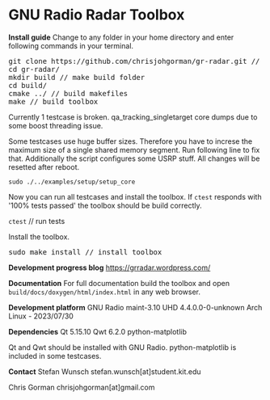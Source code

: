 GNU Radio Radar Toolbox
========

**Install guide**
Change to any folder in your home directory and enter following commands in your terminal.
<pre>
git clone https://github.com/chrisjohgorman/gr-radar.git // clone this repository
cd gr-radar/
mkdir build // make build folder
cd build/
cmake ../ // build makefiles
make // build toolbox
</pre>

Currently 1 testcase is broken. qa_tracking_singletarget core dumps due to some boost threading issue.
  
Some testcases use huge buffer sizes. Therefore you have to increse the maximum size of a single shared memory segment. Run following line to fix that. Additionally the script configures some USRP stuff. All changes will be resetted after reboot.

`sudo ./../examples/setup/setup_core`

Now you can run all testcases and install the toolbox. If `ctest` responds with '100% tests passed' the toolbox should be build correctly.

`ctest` // run tests

Install the toolbox.
<pre>
sudo make install // install toolbox
</pre>

**Development progress blog**
https://grradar.wordpress.com/

**Documentation**
For full documentation build the toolbox and open `build/docs/doxygen/html/index.html` in any web browser.


**Development platform**
GNU Radio maint-3.10
UHD 4.4.0.0-0-unknown
Arch Linux - 2023/07/30

**Dependencies**
Qt 5.15.10
Qwt 6.2.0
python-matplotlib

Qt and Qwt should be installed with GNU Radio. python-matplotlib is included in some testcases.

**Contact**
Stefan Wunsch
stefan.wunsch[at]student.kit.edu

Chris Gorman
chrisjohgorman[at]gmail.com
